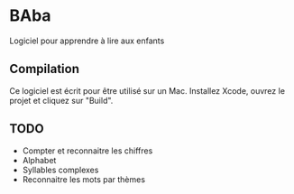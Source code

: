 # BAba
Logiciel pour apprendre à lire aux enfants

## Compilation
Ce logiciel est écrit pour être utilisé sur un Mac. Installez Xcode, ouvrez le projet et cliquez sur "Build".

## TODO
* Compter et reconnaitre les chiffres
* Alphabet
* Syllables complexes
* Reconnaitre les mots par thèmes
